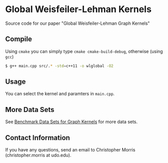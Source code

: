 # Global Weisfeiler-Lehman Kernels ###
Source code for our paper "Global Weisfeiler-Lehman Graph Kernels"

## Compile
Using `cmake` you can simply type `cmake cmake-build-debug`, otherwise (using `gcc`)

```Bash
$ g++ main.cpp src/.* -std=c++11 -o wlglobal -O2
```

## Usage
You can select the kernel and paramters in `main.cpp`.

## More Data Sets
See [Benchmark Data Sets for Graph Kernels](http://graphkernels.cs.tu-dortmund.de) for more data sets.

## Contact Information
If you have any questions, send an email to Christopher Morris (christopher.morris at udo.edu).
